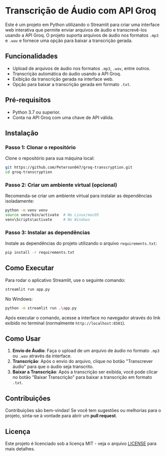 
# Transcrição de Áudio com API Groq

Este é um projeto em Python utilizando o Streamlit para criar uma interface web interativa que permite enviar arquivos de áudio e transcrevê-los usando a API Groq. O projeto suporta arquivos de áudio nos formatos `.mp3` e `.wav` e fornece uma opção para baixar a transcrição gerada.

## Funcionalidades

- Upload de arquivos de áudio nos formatos `.mp3`, `.wav`, entre outros.
- Transcrição automática do áudio usando a API Groq.
- Exibição da transcrição gerada na interface web.
- Opção para baixar a transcrição gerada em formato `.txt`.

## Pré-requisitos

- Python 3.7 ou superior.
- Conta na API Groq com uma chave de API válida.

## Instalação

### Passo 1: Clonar o repositório

Clone o repositório para sua máquina local:

```bash
git https://github.com/Peterson047/groq-transcryption.git
cd groq-transcryption
```

### Passo 2: Criar um ambiente virtual (opcional)

Recomenda-se criar um ambiente virtual para instalar as dependências isoladamente:

```bash
python -m venv venv
source venv/bin/activate  # No Linux/macOS
venv\Scripts\activate     # No Windows
```

### Passo 3: Instalar as dependências

Instale as dependências do projeto utilizando o arquivo `requirements.txt`:

```bash
pip install -r requirements.txt
```

## Como Executar

Para rodar o aplicativo Streamlit, use o seguinte comando:

```bash
streamlit run app.py
```
No Windows:
```bash
python -m streamlit run .\app.py
```

Após executar o comando, acesse a interface no navegador através do link exibido no terminal (normalmente `http://localhost:8501`).

## Como Usar

1. **Envio de Áudio**: Faça o upload de um arquivo de áudio no formato `.mp3` ou `.wav` através da interface.
2. **Transcrição**: Após o envio do arquivo, clique no botão "Transcrever áudio" para que o áudio seja transcrito.
3. **Baixar a Transcrição**: Após a transcrição ser exibida, você pode clicar no botão "Baixar Transcrição" para baixar a transcrição em formato `.txt`.

## Contribuições

Contribuições são bem-vindas! Se você tem sugestões ou melhorias para o projeto, sinta-se à vontade para abrir um **pull request**.

## Licença

Este projeto é licenciado sob a licença MIT - veja o arquivo [LICENSE](LICENSE) para mais detalhes.

